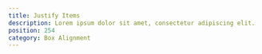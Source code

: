 ```yaml
---
title: Justify Items
description: Lorem ipsum dolor sit amet, consectetur adipiscing elit.
position: 254
category: Box Alignment
---
```

